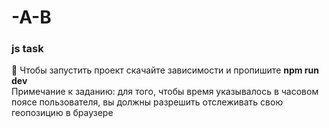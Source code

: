 # -A-B
<h3/>js task </h3>

:space_invader:	Чтобы запустить проект скачайте зависимости и пропишите __npm run dev__ <br>
Примечание к заданию:
для того, чтобы время указывалось в часовом поясе пользователя, вы должны разрешить отслеживать свою геопозицию в браузере

